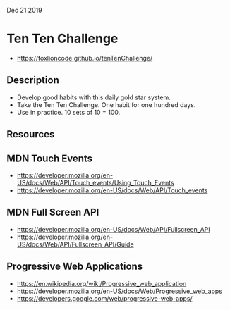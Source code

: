 Dec 21 2019

# Ten Ten Challenge

- <https://foxlioncode.github.io/tenTenChallenge/>

## Description

- Develop good habits with this daily gold star system.
- Take the Ten Ten Challenge. One habit for one hundred days.
- Use in practice. 10 sets of 10 = 100.

## Resources

## MDN Touch Events

- <https://developer.mozilla.org/en-US/docs/Web/API/Touch_events/Using_Touch_Events>
- <https://developer.mozilla.org/en-US/docs/Web/API/Touch_events>

## MDN Full Screen API

- <https://developer.mozilla.org/en-US/docs/Web/API/Fullscreen_API>
- <https://developer.mozilla.org/en-US/docs/Web/API/Fullscreen_API/Guide>

## Progressive Web Applications

- <https://en.wikipedia.org/wiki/Progressive_web_application>
- <https://developer.mozilla.org/en-US/docs/Web/Progressive_web_apps>
- <https://developers.google.com/web/progressive-web-apps/>